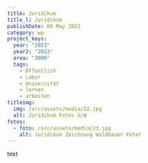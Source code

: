 ```yaml
---
title: Juridikum
title_l: Juridikum
publishDate: 08 May 2023
category: wp
project_keys:
  year: "2023"
  year2: "2023"
  area: "3000"
  tags:
    - Öffentlich
    - Labor
    - Universität
    - lernen
    - arbeiten
titleimg:
  img: /src/assets/media/22.jpg
  alt: Juridikum Fotos S/W
fotos:
  - foto: /src/assets/media/23.jpg
    alt: Juridikum Zeichnung Waldbauer Peter
---
```

text

